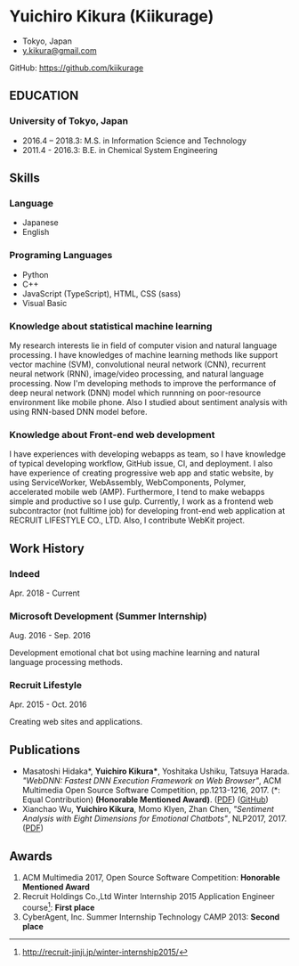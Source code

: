 # Yuichiro Kikura (Kiikurage)

- Tokyo, Japan
- y.kikura@gmail.com

GitHub: https://github.com/kiikurage

## EDUCATION

### University of Tokyo, Japan

- 2016.4 – 2018.3: M.S. in Information Science and Technology
- 2011.4 - 2016.3: B.E. in Chemical System Engineering

## Skills

### Language

- Japanese
- English

### Programing Languages

-	Python
-	C++
-	JavaScript (TypeScript), HTML, CSS (sass)
-	Visual Basic

### Knowledge about statistical machine learning

My research interests lie in field of computer vision and natural language processing. I have knowledges of machine learning methods like support vector machine (SVM), convolutional neural network (CNN), recurrent neural network (RNN), image/video processing, and natural language processing. Now I'm developing methods to improve the performance of deep neural network (DNN) model which runnning on poor-resource environment like mobile phone. Also I studied about sentiment analysis with using RNN-based DNN model before.

### Knowledge about Front-end web development

I have experiences with developing webapps as team, so I have knowledge of typical developing workflow, GitHub issue, CI, and deployment. I also have experience of creating progressive web app and static website, by using ServiceWorker, WebAssembly, WebComponents, Polymer, accelerated mobile web (AMP). Furthermore, I tend to make webapps simple and productive so I use gulp. Currently, I work as a frontend web subcontractor (not fulltime job) for developing front-end web application at RECRUIT LIFESTYLE CO., LTD. Also, I contribute WebKit project.

## Work History

### Indeed

Apr. 2018 - Current

### Microsoft Development (Summer Internship)

Aug. 2016 - Sep. 2016	

Development emotional chat bot using machine learning and natural language processing methods.

### Recruit Lifestyle

Apr. 2015 - Oct. 2016

Creating web sites and applications.

## Publications

- Masatoshi Hidaka*, **Yuichiro Kikura\***, Yoshitaka Ushiku, Tatsuya Harada. *"WebDNN: Fastest DNN Execution Framework on Web Browser"*, ACM Multimedia Open Source Software Competition, pp.1213-1216, 2017. (*: Equal Contribution) **(Honorable Mentioned Award)**. ([PDF](https://dl.acm.org/citation.cfm?id=3129394&CFID=823516177&CFTOKEN=78760111)) ([GitHub](https://github.com/mil-tokyo/webdnn))
- Xianchao Wu, **Yuichiro Kikura**, Momo Klyen, Zhan Chen, *"Sentiment Analysis with Eight Dimensions for Emotional Chatbots"*, NLP2017, 2017. ([PDF](http://www.anlp.jp/proceedings/annual_meeting/2017/pdf_dir/C5-2.pdf))

## Awards

1.  ACM Multimedia 2017, Open Source Software Competition: **Honorable Mentioned Award**
2.	Recruit Holdings Co.,Ltd Winter Internship 2015 Application Engineer course[^1]: **First place**
3.	CyberAgent, Inc. Summer Internship Technology CAMP 2013: **Second place**

[^1]: http://recruit-jinji.jp/winter-internship2015/
